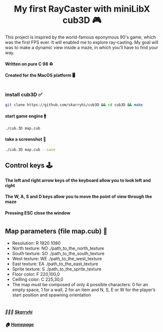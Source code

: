 <h1 align="center">My first RayCaster with miniLibX cub3D 🎮  </h1>

This project is inspired by the world-famous eponymous 90's game, which was the first FPS ever.
It will enabled me to explore ray-casting. My goal will was to make a dynamic view inside a maze,
in which you’ll have to find your way.
#### Written on pure C 98 ♻️
#### Created for the MacOS platform 🖥
#
### install cub3D ✅
```sh
git clone https://github.com/skarryhi/cub3D && cd cub3D && make
```
#### start game engine 🚹
```sh
./cub.3D map.cub
```
#### take a screenshot 📸

```sh
./cub.3D map.cub --save
```

## Control keys 🕹
#### The left and right arrow keys of the keyboard allow you to look left and right
#### The W, A, S and D keys allow you to move the point of view through the maze
#### Pressing ESC close the window
#
## Map parameters (file map.cub) 🧭

- Resolution: R 1920 1080
- North texture: NO ./path_to_the_north_texture
- South texture: SO ./path_to_the_south_texture
- West texture: WE ./path_to_the_west_texture
- East texture: EA ./path_to_the_east_texture
- Sprite texture: S ./path_to_the_sprite_texture
- Floor color: F 220,100,0
- Ceilling color: C 225,30,0
- The map must be composed of only 4 possible characters: 0 for an empty space, 1 for a wall, 2 for an item and N, S, E or W for the player’s start position and spawning orientation
#
##### 👩🏻‍💼 **[Skarryhi](https://github.com/skarryhi/)**

##### 🏠 [Homepage](https://github.com/skarryhi/cub3D)



